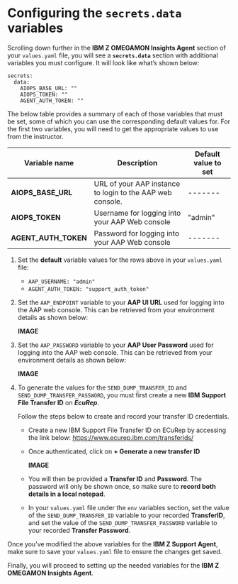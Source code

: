 # Configuring the `secrets.data` variables

Scrolling down further in the **IBM Z OMEGAMON Insights Agent** section of your `values.yaml` file, you will see a **`secrets.data`** section with additional variables you must configure. It will look like what’s shown below:

```
secrets:
  data:
    AIOPS_BASE_URL: ""
    AIOPS_TOKEN: ""
    AGENT_AUTH_TOKEN: ""
```

The below table provides a summary of each of those variables that must be set, some of which you can use the corresponding default values for. For the first two variables, you will need to get the appropriate values to use from the instructor.

**Variable name** | **Description** | **Default value to set**
--- | --- | ---
**AIOPS_BASE_URL** | URL of your AAP instance to login to the AAP web console. | -------
**AIOPS_TOKEN** | Username for logging into your AAP Web console | "admin"
**AGENT_AUTH_TOKEN** | Password for logging into your AAP Web console | -------

1. Set the **default** variable values for the rows above in your `values.yaml` file:

    * `AAP_USERNAME: "admin"`
    * `AGENT_AUTH_TOKEN: "support_auth_token"`


2. Set the `AAP_ENDPOINT` variable to your **AAP UI URL** used for logging into the AAP web console. This can be retrieved from your environment details as shown below:
   
    **IMAGE**

3. Set the `AAP_PASSWORD` variable to your **AAP User Password** used for logging into the AAP web console. This can be retrieved from your environment details as shown below:
   
   **IMAGE**

4. To generate the values for the `SEND_DUMP_TRANSFER_ID` and `SEND_DUMP_TRANSFER_PASSWORD`, you must first create a new **IBM Support File Transfer ID** on ***EcuRep***. 
   
    Follow the steps below to create and record your transfer ID credentials. 

    - Create a new IBM Support File Transfer ID on ECuRep by accessing the link below:
    <a href="https://www.ecurep.ibm.com/transferids/" target="_blank">https://www.ecurep.ibm.com/transferids/</a>

    - Once authenticated, click on **+ Generate a new transfer ID**
  
        **IMAGE**
    
    - You will then be provided a **Transfer ID** and **Password**. The password will only be shown once, so make sure to **record both details in a local notepad**.

    - In your `values.yaml` file under the `env` variables section, set the value of the `SEND_DUMP_TRANSFER_ID` variable to your recorded **TransferID**, and set the value of the `SEND_DUMP_TRANSFER_PASSWORD` variable to your recorded **Transfer Password**.

Once you’ve modified the above variables for the **IBM Z Support Agent**, make sure to save your `values.yaml` file to ensure the changes get saved.

Finally, you will proceed to setting up the needed variables for the **IBM Z OMEGAMON Insights Agent**.